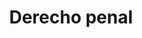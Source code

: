 ---
title: 'Derecho penal'
coverSVG: ../../assets/svg/undraw/derecho-ambiental.svg
socialImage: ../../assets/undraw/undraw_instruction_manual.png
description: 'Se entiende por derecho penal a la rama del Derecho que se encarga de normar y concebir las capacidades punitivas, es decir, de castigo, que se reserva el Estado para aquellos que violentan las normas de convivencia o de conducta, siempre a partir de un principio de proporcionalidad y de imparcialidad.'
---